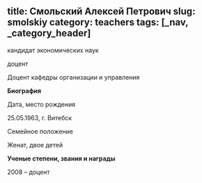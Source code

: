title: Смольский Алексей Петрович
slug: smolskiy
category: teachers
tags: [_nav, _category_header]
---

кандидат экономических наук

доцент

Доцент кафедры организации и управления

__Биография__

Дата, место рождения

25.05.1963, г. Витебск

Семейное положение

Женат, двое детей

__Ученые степени, звания и награды__

2008 – доцент
